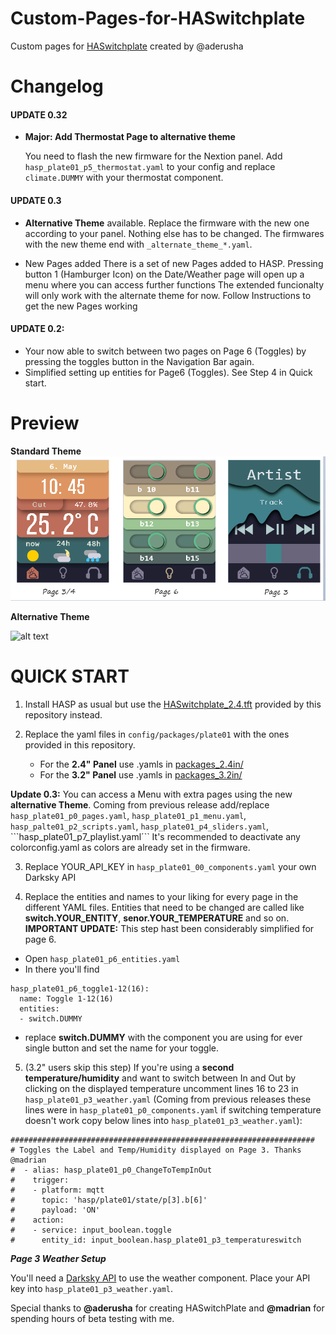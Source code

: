 # Custom-Pages-for-HASwitchplate
Custom pages for [HASwitchplate](https://github.com/aderusha/HASwitchPlate) created by @aderusha

Changelog
====
#### UPDATE 0.32
- **Major: Add Thermostat Page to alternative theme**

  You need to flash the new firmware for the Nextion panel. 
  Add ```hasp_plate01_p5_thermostat.yaml``` to your config and replace ```climate.DUMMY``` with your thermostat component.
  
     
#### UPDATE 0.3
- **Alternative Theme** available.
  Replace the firmware with the new one according to your panel. Nothing else has to be changed. The firmwares with the new theme end with ```_alternate_theme_*.yaml```.

- New Pages added
  There is a set of new Pages added to HASP.
  Pressing button 1 (Hamburger Icon) on the Date/Weather page will open up a menu where you can access further functions
  The extended funcionalty will only work with the alternate theme for now. Follow Instructions to get the new Pages working

#### UPDATE 0.2:  
- Your now able to switch between two pages on Page 6 (Toggles) by pressing the toggles button in the Navigation Bar again.
- Simplified setting up entities for Page6 (Toggles). See Step 4 in Quick start.

Preview
===
**Standard Theme**
![alt text](https://raw.githubusercontent.com/zonko16/Custom-Pages-for-HASwitchplate/master/Preview.png)

**Alternative Theme**

![alt text](https://raw.githubusercontent.com/zonko16/Custom-Pages-for-HASwitchplate/beta/preview_alternate_theme.png)


QUICK START
=====

1. Install HASP as usual but use the [HASwitchplate_2.4.tft](https://github.com/zonko16/Custom-Pages-for-HASwitchplate/blob/master/Nextion%20HMI/HASwitchPlate_2.4.tft) provided by this repository instead. 

2. Replace the yaml files in ```config/packages/plate01``` with the ones provided in this repository.
    - For the **2.4" Panel** use .yamls in [packages_2.4in/](https://github.com/zonko16/Custom-Pages-for-HASwitchplate/tree/master/packages_2.4in) 
    - For the **3.2" Panel** use .yamls in [packages_3.2in/](https://github.com/zonko16/Custom-Pages-for-HASwitchplate/tree/master/packages_3.2in)

  **Update 0.3:** You can access a Menu with extra pages using the new **alternative Theme**.
  Coming from previous release add/replace ```hasp_plate01_p0_pages.yaml```, ```hasp_plate01_p1_menu.yaml```, ```hasp_palte01_p2_scripts.yaml```, ```hasp_plate01_p4_sliders.yaml```, ```hasp_plate01_p7_playlist.yaml´``
  It's recommended to deactivate any colorconfig.yaml as colors are already set in the firmware.

3. Replace YOUR_API_KEY in ```hasp_plate01_00_components.yaml``` your own Darksky API 

4. Replace the entities and names to your liking for every page in the different YAML files.
Entities that need to be changed are called like **switch.YOUR_ENTITY**, **senor.YOUR_TEMPERATURE** and so on.
**IMPORTANT UPDATE:** This step hast been considerably simplified for page 6. 
- Open ```hasp_plate01_p6_entities.yaml```
- In there you'll find 
```
hasp_plate01_p6_toggle1-12(16):
  name: Toggle 1-12(16)
  entities:
  - switch.DUMMY
```
- replace **switch.DUMMY** with the component you are using for ever single button and set the name for your toggle.

5. (3.2" users skip this step) If you're using a **second temperature/humidity** and want to switch between In and  Out by clicking on the displayed temperature uncomment lines 16 to 23 in ```hasp_plate01_p3_weather.yaml```
(Coming from previous releases these lines were in ```hasp_plate01_p0_components.yaml``` if switching temperature doesn't work copy below lines into ```hasp_plate01_p3_weather.yaml```):

```
####################################################################
# Toggles the Label and Temp/Humidity displayed on Page 3. Thanks @madrian
#  - alias: hasp_plate01_p0_ChangeToTempInOut
#    trigger:
#    - platform: mqtt
#      topic: 'hasp/plate01/state/p[3].b[6]'
#      payload: 'ON' 
#    action:
#    - service: input_boolean.toggle
#      entity_id: input_boolean.hasp_plate01_p3_temperatureswitch
```




**_Page 3 Weather Setup_**

You'll need a [Darksky API](https://darksky.net/dev) to use the weather component. Place your API key into ```hasp_plate01_p3_weather.yaml```. 

Special thanks to **@aderusha** for creating HASwitchPlate and **@madrian** for spending hours of beta testing with me. 



